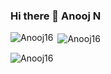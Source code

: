 ### Hi there 👋 **Anooj N**

<!--
**Anooj16/Anooj16** is a ✨ _special_ ✨ repository because its `README.md` (this file) appears on your GitHub profile.

Here are some ideas to get you started:

- 🔭 I’m currently working on ...
- 🌱 I’m currently learning ...
- 👯 I’m looking to collaborate on ...
- 🤔 I’m looking for help with ...
- 💬 Ask me about ...
- 📫 How to reach me: ...
- 😄 Pronouns: ...
- ⚡ Fun fact: ...
-->


<p><img align="left" src="https://github-readme-stats.vercel.app/api/top-langs?username=Anooj16&show_icons=true&locale=en&layout=compact" alt="Anooj16" /></p>

<p>&nbsp;<img align="center" src="https://github-readme-stats.vercel.app/api?username=Anooj16&show_icons=true&locale=en" alt="Anooj16" /></p>

<p><img align="center" src="https://github-readme-streak-stats.herokuapp.com/?user=Anooj16&" alt="Anooj16" /></p>
